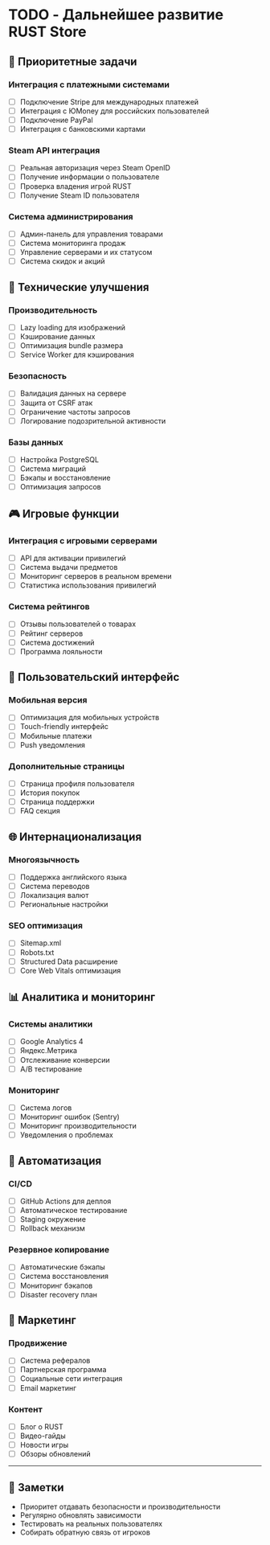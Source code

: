# TODO - Дальнейшее развитие RUST Store

## 🚀 Приоритетные задачи

### Интеграция с платежными системами
- [ ] Подключение Stripe для международных платежей
- [ ] Интеграция с ЮMoney для российских пользователей
- [ ] Подключение PayPal
- [ ] Интеграция с банковскими картами

### Steam API интеграция
- [ ] Реальная авторизация через Steam OpenID
- [ ] Получение информации о пользователе
- [ ] Проверка владения игрой RUST
- [ ] Получение Steam ID пользователя

### Система администрирования
- [ ] Админ-панель для управления товарами
- [ ] Система мониторинга продаж
- [ ] Управление серверами и их статусом
- [ ] Система скидок и акций

## 🔧 Технические улучшения

### Производительность
- [ ] Lazy loading для изображений
- [ ] Кэширование данных
- [ ] Оптимизация bundle размера
- [ ] Service Worker для кэширования

### Безопасность
- [ ] Валидация данных на сервере
- [ ] Защита от CSRF атак
- [ ] Ограничение частоты запросов
- [ ] Логирование подозрительной активности

### Базы данных
- [ ] Настройка PostgreSQL
- [ ] Система миграций
- [ ] Бэкапы и восстановление
- [ ] Оптимизация запросов

## 🎮 Игровые функции

### Интеграция с игровыми серверами
- [ ] API для активации привилегий
- [ ] Система выдачи предметов
- [ ] Мониторинг серверов в реальном времени
- [ ] Статистика использования привилегий

### Система рейтингов
- [ ] Отзывы пользователей о товарах
- [ ] Рейтинг серверов
- [ ] Система достижений
- [ ] Программа лояльности

## 📱 Пользовательский интерфейс

### Мобильная версия
- [ ] Оптимизация для мобильных устройств
- [ ] Touch-friendly интерфейс
- [ ] Мобильные платежи
- [ ] Push уведомления

### Дополнительные страницы
- [ ] Страница профиля пользователя
- [ ] История покупок
- [ ] Страница поддержки
- [ ] FAQ секция

## 🌐 Интернационализация

### Многоязычность
- [ ] Поддержка английского языка
- [ ] Система переводов
- [ ] Локализация валют
- [ ] Региональные настройки

### SEO оптимизация
- [ ] Sitemap.xml
- [ ] Robots.txt
- [ ] Structured Data расширение
- [ ] Core Web Vitals оптимизация

## 📊 Аналитика и мониторинг

### Системы аналитики
- [ ] Google Analytics 4
- [ ] Яндекс.Метрика
- [ ] Отслеживание конверсии
- [ ] A/B тестирование

### Мониторинг
- [ ] Система логов
- [ ] Мониторинг ошибок (Sentry)
- [ ] Мониторинг производительности
- [ ] Уведомления о проблемах

## 🔄 Автоматизация

### CI/CD
- [ ] GitHub Actions для деплоя
- [ ] Автоматическое тестирование
- [ ] Staging окружение
- [ ] Rollback механизм

### Резервное копирование
- [ ] Автоматические бэкапы
- [ ] Система восстановления
- [ ] Мониторинг бэкапов
- [ ] Disaster recovery план

## 🎯 Маркетинг

### Продвижение
- [ ] Система рефералов
- [ ] Партнерская программа
- [ ] Социальные сети интеграция
- [ ] Email маркетинг

### Контент
- [ ] Блог о RUST
- [ ] Видео-гайды
- [ ] Новости игры
- [ ] Обзоры обновлений

---

## 📝 Заметки

- Приоритет отдавать безопасности и производительности
- Регулярно обновлять зависимости
- Тестировать на реальных пользователях
- Собирать обратную связь от игроков 